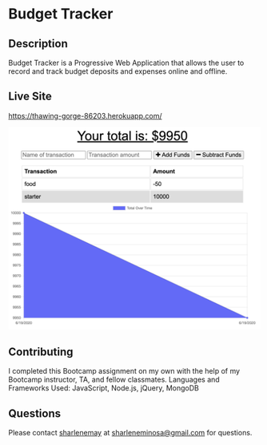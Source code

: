   # Budget Tracker
  
  ## Description
  Budget Tracker is a Progressive Web Application that allows the user to record and track budget deposits and expenses online and offline.

  ## Live Site
  https://thawing-gorge-86203.herokuapp.com/

![screenshot](app.png)

  ## Contributing
  
  I completed this Bootcamp assignment on my own with the help of my Bootcamp instructor, TA, and fellow classmates. Languages and Frameworks Used: JavaScript, Node.js, jQuery, MongoDB
  
  ## Questions
  
  Please contact [sharlenemay](https://github.com/sharlenemay) at sharleneminosa@gmail.com for questions.